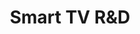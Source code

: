 ---
layout: post
title: Smart TV R&D
project: true
categories:
  - code
  - projects
  - technology
  - VR
tags:
  - projects
description: Exploring the possibilities for the TV of the future
---
